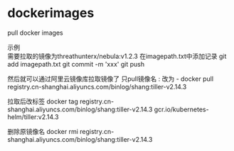 # dockerimages
pull docker images

示例   
需要拉取的镜像为threathunterx/nebula:v1.2.3
在imagepath.txt中添加记录
git add imagepath.txt
git commit -m 'xxx'
git push

然后就可以通过阿里云镜像库拉取镜像了
只pull镜像名   :  改为  -
docker pull registry.cn-shanghai.aliyuncs.com/binlog/shang:tiller-v2.14.3

拉取后改标签
docker tag registry.cn-shanghai.aliyuncs.com/binlog/shang:tiller-v2.14.3 gcr.io/kubernetes-helm/tiller:v2.14.3

删除原镜像名
docker rmi registry.cn-shanghai.aliyuncs.com/binlog/shang:tiller-v2.14.3




